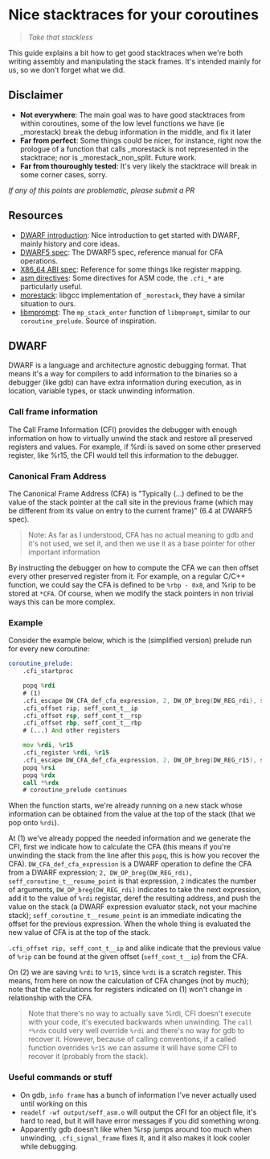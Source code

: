 # Nice stacktraces for your coroutines
> _Take that stackless_

This guide explains a bit how to get good stacktraces when we're both writing
assembly and manipulating the stack frames. It's intended mainly for us, so we
don't forget what we did.

## Disclaimer

- **Not everywhere**: The main goal was to have good stacktraces from within
coroutines, some of the low level functions we have (ie _morestack) break the
debug information in the middle, and fix it later
- **Far from perfect**: Some things could be nicer, for instance, right now the
prologue of a function that calls _morestack is not represented in the stacktrace; nor is _morestack_non_split. Future work.
- **Far from thouroughly tested**: It's very likely the stacktrace will break in some
corner cases, sorry.

_If any of this points are problematic, please submit a PR_

## Resources
- [DWARF introduction](https://dwarfstd.org/doc/Debugging%20using%20DWARF-2012.pdf):
Nice introduction to get started with DWARF, mainly history and core ideas.
- [DWARF5 spec](https://dwarfstd.org/doc/Debugging%20using%20DWARF-2012.pdf):
The DWARF5 spec, reference manual for CFA operations.
- [X86_64 ABI spec](https://raw.githubusercontent.com/wiki/hjl-tools/x86-psABI/x86-64-psABI-1.0.pdf):
Reference for some things like register mapping.
- [asm directives](https://sourceware.org/binutils/docs/as/Pseudo-Ops.html):
Some directives for ASM code, the `.cfi_*` are particularly useful.
- [morestack](https://github.com/gcc-mirror/gcc/blob/releases/gcc-12.2.0/libgcc/config/i386/morestack.S):
libgcc implementation of `_morestack`, they have a similar situation to ours.
- [libmprompt](https://github.com/koka-lang/libmprompt/blob/main/src/mprompt/asm/longjmp_amd64.S#L127):
The `mp_stack_enter` function of `libmprompt`, similar to our `coroutine_prelude`.
Source of inspiration.

## DWARF

DWARF is a language and architecture agnostic debugging format.
That means it's a way for compilers to add information to the
binaries so a debugger (like gdb) can have extra information during
execution, as in location, variable types, or stack unwinding information.

### Call frame information

The Call Frame Information (CFI) provides the debugger with enough information
on how to virtually unwind the stack and restore all preserved registers and values.
For example, if %rdi is saved on some other preserved register, like %r15, the CFI
would tell this information to the debugger.

### Canonical Fram Address

The Canonical Frame Address (CFA) is "Typically (...) defined to be the value
of the stack pointer at the call site in the previous frame (which may be
different from its value on entry to the current frame)" (6.4 at DWARF5 spec).
> Note: As far as I understood, CFA has no actual meaning to gdb and it's not used,
> we set it, and then we use it as a base pointer for other important information

By instructing the debugger on how to compute the CFA we can then offset every other
preserved register from it. For example, on a regular C/C++ function, we could say
the CFA is defined to be `%rbp - 0x8`, and %rip to be stored at `*CFA`.
Of course, when we modify the stack pointers in non trivial ways this can be more complex.

### Example

Consider the example below, which is the (simplified version) prelude run for
every new coroutine:

```asm
coroutine_prelude:
    .cfi_startproc

    popq %rdi
    # (1)
    .cfi_escape DW_CFA_def_cfa_expression, 2, DW_OP_breg(DW_REG_rdi), seff_coroutine_t__resume_point
    .cfi_offset rip, seff_cont_t__ip
    .cfi_offset rsp, seff_cont_t__rsp
    .cfi_offset rbp, seff_cont_t__rbp
    # (...) And other registers

    mov %rdi, %r15
    .cfi_register %rdi, %r15
    .cfi_escape DW_CFA_def_cfa_expression, 2, DW_OP_breg(DW_REG_r15), seff_coroutine_t__resume_point # (2)
    popq %rsi
    popq %rdx
    call *%rdx
    # coroutine_prelude continues
```

When the function starts, we're already running on a new stack whose information
can be obtained from the value at the top of the stack (that we pop onto `%rdi`).

At (1) we've already popped the needed information and we generate the CFI, first
we indicate how to calculate the CFA (this means if you're unwinding the stack
from the line after this `popq`, this is how you recover the CFA).
`DW_CFA_def_cfa_expression` is a DWARF operation to define the CFA from a
DWARF expression; `2, DW_OP_breg(DW_REG_rdi), seff_coroutine_t__resume_point` is
that expression, `2` indicates the number of arguments, `DW_OP_breg(DW_REG_rdi)`
indicates to take the next expression, add it to the value of `%rdi` registar,
deref the resulting address, and push the value on the stack (a DWARF expression
evaluator stack, not your machine stack); `seff_coroutine_t__resume_point` is an
immediate indicating the offset for the previous expression.
When the whole thing is evaluated the new value of CFA is at the top of the stack.

`.cfi_offset rip, seff_cont_t__ip` and alike indicate that the previous value of `%rip`
can be found at the given offset (`seff_cont_t__ip`) from the CFA.

On (2) we are saving `%rdi` to `%r15`, since `%rdi` is a scratch register. This means,
from here on now the calculation of CFA changes (not by much); note that the calculations for registers indicated on (1) won't change in relationship with the CFA.

> Note that there's no way to actually save %rdi, CFI doesn't execute with your code,
> it's executed backwards when unwinding. The `call *%rdx` could very well override
> `%rdi` and there's no way for gdb to recover it. However, because of calling
> conventions, if a called function overrides `%r15` we can assume it will have some
> CFI to recover it (probably from the stack).


### Useful commands or stuff
- On gdb, `info frame` has a bunch of information I've never actually used
until working on this
- `readelf -wf output/seff_asm.o` will output the CFI for an object file, it's hard
to read, but it will have error messages if you did something wrong.
- Apparently gdb doesn't like when %rsp jumps around too much when unwinding,
`.cfi_signal_frame` fixes it, and it also makes it look cooler while debugging.